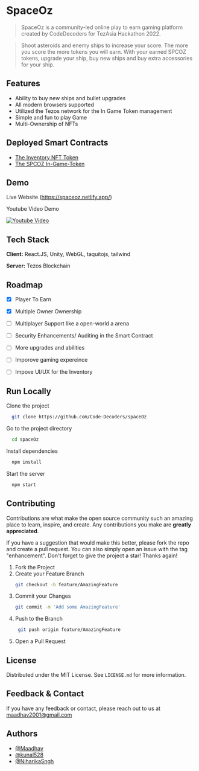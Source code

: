 # SpaceOz

> SpaceOz is a community-led online play to earn gaming platform created by CodeDecoders for TezAsia Hackathon 2022.

> Shoot asteroids and enemy ships to increase your score. The more you score the more tokens you will earn.
> With your earned SPCOZ tokens, upgrade your ship, buy new ships and buy extra accessories for your ship.

 
## Features

- Ability to buy new ships and bullet upgrades
- All modern browsers supported
- Utilized the Tezos network for the In Game Token management
- Simple and fun to play Game
- Multi-Ownership of NFTs

## Deployed Smart Contracts

- [The Inventory NFT Token](https://better-call.dev/jakartanet/KT1M9SV5rGfhmYmmZPUYaswsw48DVQZLZx7U)
- [The SPCOZ In-Game-Token](https://better-call.dev/jakartanet/KT18cyGqjjJcnhrjwHY2pGoCfV1ycAUMfXEw/operations)

## Demo

Live Website (https://spaceoz.netlify.app/)

Youtube Video Demo

[![Youtube Video](https://i.imgur.com/FwOohGE.png)](https://youtu.be/onvs27YylLY)



## Tech Stack

**Client:** React.JS, Unity, WebGL, taquitojs, tailwind

**Server:** Tezos Blockchain
## Roadmap

- [x]  Player To Earn
- [x]  Multiple Owner Ownership
- [ ]  Multiplayer Support like a open-world a arena
- [ ]  Security Enhancements/ Auditing in the Smart Contract
- [ ]  More upgrades and abilities
- [ ]  Imporove gaming expereince
- [ ]  Impove UI/UX for the Inventory


## Run Locally

Clone the project

```bash
  git clone https://github.com/Code-Decoders/spaceOz
```

Go to the project directory

```bash
  cd spaceOz
```

Install dependencies

```bash
  npm install
```

Start the server

```bash
  npm start
```


## Contributing

Contributions are what make the open source community such an amazing place to learn, inspire, and create. Any contributions you make are **greatly appreciated**.

If you have a suggestion that would make this better, please fork the repo and create a pull request. You can also simply open an issue with the tag "enhancement".
Don't forget to give the project a star! Thanks again!

1. Fork the Project
2. Create your Feature Branch
   ```sh
   git checkout -b feature/AmazingFeature
   ```
3. Commit your Changes 
    ```sh
    git commit -m 'Add some AmazingFeature'
    ```
4. Push to the Branch 
   ```sh
    git push origin feature/AmazingFeature
    ```
6. Open a Pull Request

## License

Distributed under the MIT License. See `LICENSE.md` for more information.
    
## Feedback & Contact

If you have any feedback or contact, please reach out to us at maadhav2001@gmail.com


## Authors

- [@Maadhav](https://www.github.com/Maadhav)
- [@kunal528](https://www.github.com/kunal528)
- [@NiharikaSngh](https://www.github.com/NiharikaSngh)

